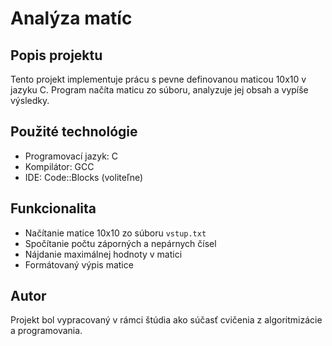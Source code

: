# Analýza matíc

## Popis projektu
Tento projekt implementuje prácu s pevne definovanou maticou 10x10 v jazyku C. Program načíta maticu zo súboru, analyzuje jej obsah a vypíše výsledky.

## Použité technológie
- Programovací jazyk: C
- Kompilátor: GCC
- IDE: Code::Blocks (voliteľne)

## Funkcionalita
- Načítanie matice 10x10 zo súboru `vstup.txt`
- Spočítanie počtu záporných a nepárnych čísel
- Nájdanie maximálnej hodnoty v matici
- Formátovaný výpis matice

## Autor
Projekt bol vypracovaný v rámci štúdia ako súčasť cvičenia z algoritmizácie a programovania.

